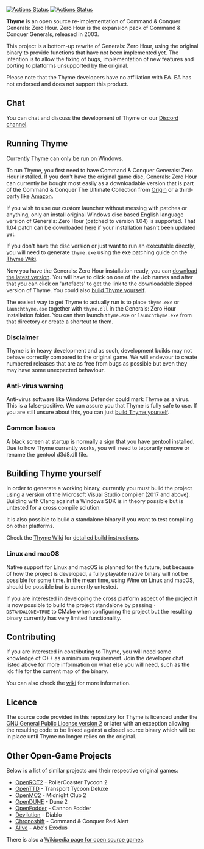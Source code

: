 [![Actions Status](https://github.com/AssemblyArmarda/Thyme/workflows/windows/badge.svg)](https://github.com/AssemblyArmarda/Thyme/actions)
[![Actions Status](https://github.com/AssemblyArmarda/Thyme/workflows/linux/badge.svg)](https://github.com/AssemblyArmarda/Thyme/actions)

**Thyme** is an open source re-implementation of Command & Conquer Generals: Zero Hour.
Zero Hour is the expansion pack of Command & Conquer Generals, released in 2003.

This project is a bottom-up rewrite of Generals: Zero Hour,
using the original binary to provide functions that have not been implemented yet.
The intention is to allow the fixing of bugs, implementation of new
features and porting to platforms unsupported by the original.

Please note that the Thyme developers have no affiliation with EA.
EA has not endorsed and does not support this product.

## Chat

You can chat and discuss the development of Thyme on our [Discord channel](https://discord.gg/UnWK2Tw).

## Running Thyme

Currently Thyme can only be run on Windows.

To run Thyme, you first need to have Command & Conquer Generals: Zero Hour installed. If you don't have the original game disc, Generals: Zero Hour can currently be bought most easily as a downloadable version that is part of the Command & Conquer The Ultimate Collection from [Origin](https://www.origin.com/en-us/store/command-and-conquer/command-and-conquer-the-ultimate-collection/ultimate-collection) or a third-party like [Amazon](https://www.amazon.com/Command-Conquer-Ultimate-Collection-PC/dp/B0095C0I4W).

If you wish to use our custom launcher without messing with patches or anything, only an install original Windows disc based English language version of Generals: Zero Hour (patched to version 1.04) is supported. That 1.04 patch can be downloaded [here](ftp.ea.com/pub/eapacific/generals/generalszh/DownloadablePatches/GeneralsZH-104-english.exe) if your installation hasn't been updated yet.

If you don't have the disc version or just want to run an executable directly, you will need to generate `thyme.exe` using the exe patching guide on the [Thyme Wiki](https://github.com/TheAssemblyArmada/Thyme/wiki).

Now you have the Generals: Zero Hour installation ready, you can [download the latest version](https://ci.appveyor.com/project/AssemblyArmarda/thyme/). You will have to click on one of the Job names and after that you can click on 'artefacts' to get the link to the downloadable zipped version of Thyme. You could also [build Thyme yourself](#building-thyme-yourself).

The easiest way to get Thyme to actually run is to place `thyme.exe` or `launchthyme.exe` together with `thyme.dll` in the Generals: Zero Hour installation folder. You can then launch `thyme.exe` or `launchthyme.exe` from that directory or create a shortcut to them.

### Disclaimer

Thyme is in heavy development and as such, development builds may not behave correctly compared to the original game. We will endevour to create numbered releases that are as free from bugs as possible but even they may have some unexpected behaviour.

### Anti-virus warning

Anti-virus software like Windows Defender could mark Thyme as a virus. This is a false-positive. We can assure you that Thyme is fully safe to use. If you are still unsure about this, you can just [build Thyme yourself](#building-thyme-yourself).

### Common Issues

A black screen at startup is normally a sign that you have gentool installed. Due to how Thyme currently works, you will need to teporarily remove or rename the gentool d3d8.dll file.

## Building Thyme yourself

In order to generate a working binary, currently you must build the project using
a version of the Microsoft Visual Studio compiler (2017 and above). Building with Clang against a Windows SDK is in theory
possible but is untested for a cross compile solution.

It is also possible to build a standalone binary if you want to test compiling on other platforms.

Check the [Thyme Wiki](https://github.com/TheAssemblyArmada/Thyme/wiki) for [detailed build instructions](https://github.com/TheAssemblyArmada/Thyme/wiki/Compiling-Thyme).

### Linux and macOS

Native support for Linux and macOS is planned for the future, but because of how
the project is developed, a fully playable native binary will not be possible for some time.
In the mean time, using Wine on Linux and macOS, should be possible but
is currently untested.

If you are interested in developing the cross platform aspect of the project
it is now possible to build the project standalone by passing ```-DSTANDALONE=TRUE``` to CMake when configuring the project
but the resulting binary currently has very limited functionality.

## Contributing

If you are interested in contributing to Thyme, you will need some knowledge of C++
as a minimum requirement. Join the developer chat listed above for more information on
what else you will need, such as the idc file for the current map of the binary.

You can also check the [wiki](https://github.com/TheAssemblyArmada/Thyme/wiki) for more information.

## Licence

The source code provided in this repository for
Thyme is licenced under the [GNU General Public License version 2](https://www.gnu.org/licenses/old-licenses/gpl-2.0.html)
or later with an exception allowing the resulting code to be linked against a closed source
binary which will be in place until Thyme no longer relies on the original.

## Other Open-Game Projects

Below is a list of similar projects and their respective original games:

 * [OpenRCT2](https://github.com/OpenRCT2/OpenRCT2) - RollerCoaster Tycoon 2
 * [OpenTTD](https://www.openttd.org) - Transport Tycoon Deluxe
 * [OpenMC2](https://github.com/LRFLEW/OpenMC2) - Midnight Club 2
 * [OpenDUNE](https://github.com/OpenDUNE/OpenDUNE) - Dune 2
 * [OpenFodder](https://github.com/OpenFodder/openfodder) - Cannon Fodder
 * [Devilution](https://github.com/diasurgical/devilution) - Diablo
 * [Chronoshift](https://github.com/TheAssemblyArmada/Chronoshift) - Command & Conquer Red Alert
 * [Alive](https://github.com/AliveTeam/alive_reversing) - Abe's Exodus

There is also a [Wikipedia page for open source games](https://en.wikipedia.org/wiki/List_of_open-source_video_games).
